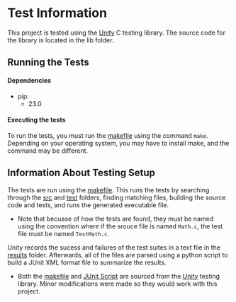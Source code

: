 # Test Information

This project is tested using the [Unity](https://github.com/ThrowTheSwitch/Unity) C testing library. The source code for the library is located in the lib folder.

## Running the Tests

#### Dependencies

- pip:
  - 23.0

#### Executing the tests

To run the tests, you must run the [makefile](../makefile) using the command `make`. Depending on your operating system, you may have to install make, and the command may be different.

## Information About Testing Setup

The tests are run using the [makefile](../makefile). This runs the tests by searching through the [src](../src/) and [test](../test/) folders, finding matching files, building the source code and tests, and runs the generated executable file.

- Note that becuase of how the tests are found, they must be named using the convention where if the srouce file is named `Math.c`, the test file must be named `TestMath.c`.

Unity records the sucess and failures of the test suites in a text file in the [results](../build/results/) folder. Afterwards, all of the files are parsed using a python script to build a JUnit XML format file to summarize the results.

- Both the [makefile](../makefile) and [JUnit Script](../scripts/stylize_as_junit.py) are sourced from the [Unity](https://github.com/ThrowTheSwitch/Unity) testing library. Minor modifications were made so they would work with this project.
